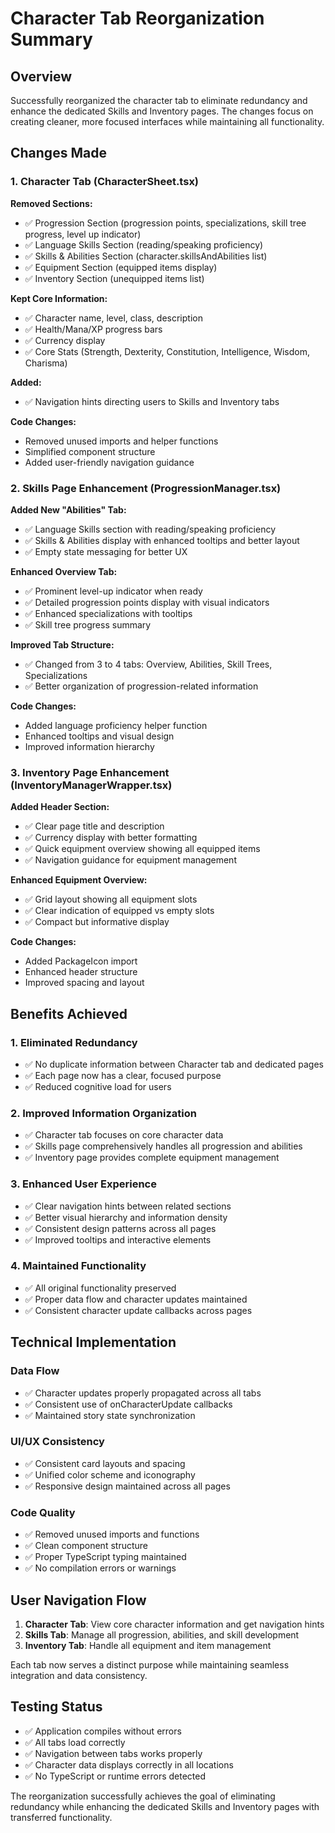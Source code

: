 # Character Tab Reorganization Summary

## Overview
Successfully reorganized the character tab to eliminate redundancy and enhance the dedicated Skills and Inventory pages. The changes focus on creating cleaner, more focused interfaces while maintaining all functionality.

## Changes Made

### 1. Character Tab (CharacterSheet.tsx)
**Removed Sections:**
- ✅ Progression Section (progression points, specializations, skill tree progress, level up indicator)
- ✅ Language Skills Section (reading/speaking proficiency)
- ✅ Skills & Abilities Section (character.skillsAndAbilities list)
- ✅ Equipment Section (equipped items display)
- ✅ Inventory Section (unequipped items list)

**Kept Core Information:**
- ✅ Character name, level, class, description
- ✅ Health/Mana/XP progress bars
- ✅ Currency display
- ✅ Core Stats (Strength, Dexterity, Constitution, Intelligence, Wisdom, Charisma)

**Added:**
- ✅ Navigation hints directing users to Skills and Inventory tabs

**Code Changes:**
- Removed unused imports and helper functions
- Simplified component structure
- Added user-friendly navigation guidance

### 2. Skills Page Enhancement (ProgressionManager.tsx)
**Added New "Abilities" Tab:**
- ✅ Language Skills section with reading/speaking proficiency
- ✅ Skills & Abilities display with enhanced tooltips and better layout
- ✅ Empty state messaging for better UX

**Enhanced Overview Tab:**
- ✅ Prominent level-up indicator when ready
- ✅ Detailed progression points display with visual indicators
- ✅ Enhanced specializations with tooltips
- ✅ Skill tree progress summary

**Improved Tab Structure:**
- ✅ Changed from 3 to 4 tabs: Overview, Abilities, Skill Trees, Specializations
- ✅ Better organization of progression-related information

**Code Changes:**
- Added language proficiency helper function
- Enhanced tooltips and visual design
- Improved information hierarchy

### 3. Inventory Page Enhancement (InventoryManagerWrapper.tsx)
**Added Header Section:**
- ✅ Clear page title and description
- ✅ Currency display with better formatting
- ✅ Quick equipment overview showing all equipped items
- ✅ Navigation guidance for equipment management

**Enhanced Equipment Overview:**
- ✅ Grid layout showing all equipment slots
- ✅ Clear indication of equipped vs empty slots
- ✅ Compact but informative display

**Code Changes:**
- Added PackageIcon import
- Enhanced header structure
- Improved spacing and layout

## Benefits Achieved

### 1. Eliminated Redundancy
- ✅ No duplicate information between Character tab and dedicated pages
- ✅ Each page now has a clear, focused purpose
- ✅ Reduced cognitive load for users

### 2. Improved Information Organization
- ✅ Character tab focuses on core character data
- ✅ Skills page comprehensively handles all progression and abilities
- ✅ Inventory page provides complete equipment management

### 3. Enhanced User Experience
- ✅ Clear navigation hints between related sections
- ✅ Better visual hierarchy and information density
- ✅ Consistent design patterns across all pages
- ✅ Improved tooltips and interactive elements

### 4. Maintained Functionality
- ✅ All original functionality preserved
- ✅ Proper data flow and character updates maintained
- ✅ Consistent character update callbacks across pages

## Technical Implementation

### Data Flow
- ✅ Character updates properly propagated across all tabs
- ✅ Consistent use of onCharacterUpdate callbacks
- ✅ Maintained story state synchronization

### UI/UX Consistency
- ✅ Consistent card layouts and spacing
- ✅ Unified color scheme and iconography
- ✅ Responsive design maintained across all pages

### Code Quality
- ✅ Removed unused imports and functions
- ✅ Clean component structure
- ✅ Proper TypeScript typing maintained
- ✅ No compilation errors or warnings

## User Navigation Flow

1. **Character Tab**: View core character information and get navigation hints
2. **Skills Tab**: Manage all progression, abilities, and skill development
3. **Inventory Tab**: Handle all equipment and item management

Each tab now serves a distinct purpose while maintaining seamless integration and data consistency.

## Testing Status
- ✅ Application compiles without errors
- ✅ All tabs load correctly
- ✅ Navigation between tabs works properly
- ✅ Character data displays correctly in all locations
- ✅ No TypeScript or runtime errors detected

The reorganization successfully achieves the goal of eliminating redundancy while enhancing the dedicated Skills and Inventory pages with transferred functionality.
